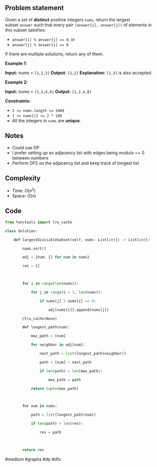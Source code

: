 ## Problem statement

Given a set of **distinct** positive integers `nums`, return the largest subset `answer` such that every pair `(answer[i], answer[j])` of elements in this subset satisfies:

- `answer[i] % answer[j] == 0`, or
- `answer[j] % answer[i] == 0`

If there are multiple solutions, return any of them.

**Example 1:**

**Input:** nums = `[1,2,3]`
**Output:** `[1,2]`
**Explanation:** `[1,3]` is also accepted.

**Example 2:**

**Input:** nums = `[1,2,4,8]`
**Output:** `[1,2,4,8]`

**Constraints:**

- `1 <= nums.length <= 1000`
- `1 <= nums[i] <= 2 * 109`
- All the integers in `nums` are **unique**.
## Notes

- Could use DP
- I prefer setting up an adjacency list with edges being modulo == 0 between numbers
- Perform DFS on the adjacency list and keep track of longest list
## Complexity

- Time: $O(n^2)$
- Space: $O(n)$
## Code

```python
from functools import lru_cache

class Solution:

    def largestDivisibleSubset(self, nums: List[int]) -> List[int]:

        nums.sort()

        adj = {num: [] for num in nums}

        res = []

  

        for i in range(len(nums)):

            for j in range(i + 1, len(nums)):

                if nums[j] % nums[i] == 0:

                    adj[nums[i]].append(nums[j])

        @lru_cache(None)

        def longest_path(num):

            max_path = [num]

            for neighbor in adj[num]:

                next_path = list(longest_path(neighbor))  

                path = [num] + next_path

                if len(path) > len(max_path):

                    max_path = path

            return tuple(max_path)

  

        for num in nums:

            path = list(longest_path(num))

            if len(path) > len(res):

                res = path

  

        return res
```

#medium
#graphs 
#dp 
#dfs